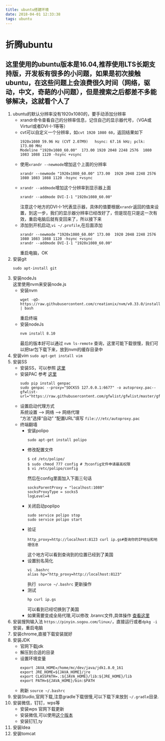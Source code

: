 ```yaml
---
title: ubuntu搭建环境
date: 2018-04-01 12:33:38
tags: ubuntu
---
```

# 折腾ubuntu
## 这里使用的ubuntu版本是16.04,推荐使用LTS长期支持版，开发板有很多的小问题，如果是初次接触ubuntu，在这些问题上会浪费很久时间（网络，驱动，中文，奇葩的小问题），但是搜索之后都差不多能够解决，这就看个人了

<!-- more -->

1. ubuntu的默认分辨率没有1920x1080的，要手动添加分辨率
   - xrandr命令查看自己的分辨率信息，记住自己的显示器代号，（VGA或Virturl或者DVI-I-1等等）
   - cvt可以自定义一个分辨率，如`cvt 1920 1080 60`，返回结果如下    
       ```
       1920x1080 59.96 Hz (CVT 2.07M9)   hsync: 67.16 kHz; pclk: 173.00 MHz
       Modeline "1920x1080_60.00"  173.00 1920 2048 2248 2576  1080 1083 1088 1120 -hsync +vsync
       ```
   - 使用`xrandr --newmode`增加这个上面的分辨率
       ```
       xrandr --newmode "1920x1080_60.00" 173.00  1920 2048 2248 2576  1080 1083 1088 1120 -hsync +vsync
       ```
   - `xrandr --addmode`增加这个分辨率到显示器上面
       ```
       xrandr --addmode DVI-I-1 "1920x1080_60.00"
       ```    
     注意这个地方的DVI-I-1代表显示器，具体的值要根据`xrandr`返回的值来设置，到这一步，我们的显示器分辨率已经改好了，但是现在只是这一次有效，重启电脑后就有变回来了，所以接下来    
    - 添加到开机启动,`vi ~/.profile`,在后面添加
        ```
        xrandr --newmode "1920x1080_60.00" 173.00  1920 2048 2248 2576  1080 1083 1088 1120 -hsync +vsync
        xrandr --addmode DVI-I-1 "1920x1080_60.00"
        ```
       重启电脑，OK
1. 安装git  
    ```
    sudo apt-install git   
    ```
1. 安装nodeJs   
这里使用nvm来安装node.js    
    - 安装nvm   
        ```
        wget -qO- https://raw.githubusercontent.com/creationix/nvm/v0.33.0/install.sh | bash
        ```
        重启终端
    - 安装nodeJs
        ```
        nvm install 8.10
        ```
        最后的版本好可以通过 `nvm ls-remote` 查询，这里可能下载很慢，我们可以把tar包下载下来，放到nvm的缓存目录中
1. 安装vim `sudo apt-get install vim`
1. 安装SS
    - 安装SS，可以参照 [这里](https://www.jianshu.com/p/0cfb43874a72)
    - 安装PAC 参考 [这里](https://blog.csdn.net/u012810317/article/details/52139361)
        ```
        sudo pip install genpac
        sudo genpac --proxy="SOCKS5 127.0.0.1:6677" -o autoproxy.pac--gfwlist-url="https://raw.githubusercontent.com/gfwlist/gfwlist/master/gfwlist.txt"
        ```
    - 设置启动代理方式  
     系统设置 --> 网络 --> 网络代理     
     “方法”选择“自动”
     “配置URL”填写 `file:///etc/autoproxy.pac`
    - 终端翻墙 
        - 安装polipo
            ```
            sudo apt-get install polipo
            ```
        - 修改配置文件
            ```
            $ cd /etc/polipo/
            $ sudo chmod 777 config # 为config文件申请最高权限
            $ vi /etc/polipo/config
            ```     
            然后在config里面加入下面三句话
            ```
            socksParentProxy = "localhost:1080"
            socksProxyType = socks5
            logLevel=4
            ```
        - 关闭启动poplipo
            ```
            sudo service polipo stop
            sudo service polipo start
            ```
        - 验证
            ```
            http_proxy=http://localhost:8123 curl ip.gs#查询你的IP地址和地理信息
            ```
            这个地方可以看到查询到的位置已经到了美国
        - 设置别名简化
            ```
            vi .bashrc
            alias hp="http_proxy=http://localhost:8123" 
            ```
            执行` source ~/.bashrc` 更新操作
        - 测试
            ```
            hp curl ip.gs
            ```
            可以看到已经切换到了美国
        - 如果需要变成全局代理,可以修改 .branrc文件,具体操作 [查看这里](https://blog.csdn.net/jesse_mx/article/details/52863204)
1. 安装搜狗输入法 `https://pinyin.sogou.com/linux/`，直接运行或者`dpkg -i`安装，重启电脑
1. 安装chrome,直接下载安装就好
1. 安装JDK  
    - 官网下载jdk
    - 解压到合适的目录
    - 设置环境变量  
        ```
        export JAVA_HOME=/home/mc/dev/java/jdk1.8.0_161
        export JRE_HOME=${JAVA_HOME}/jre
        export CLASSPATH=.:${JAVA_HOME}/lib:${JRE_HOME}/lib
        export PATH=${JAVA_HOME}/bin:$PATH
        ```
    - 刷新 `source ~/.bashrc `
1. 安装Studio,官网下载,注意gradle下载很慢,可以下载下来放到 `~/.gradle`目录.
1. 安装微信，钉钉，wps等
    - 安装wps 官网下载更新
    - 安装微信,可以使用[这个版本](https://github.com/geeeeeeeeek/electronic-wechat)
    - 安装钉钉,ty
1. 安装Idea
1. 安装tomcat
